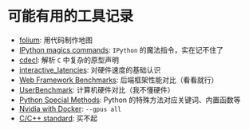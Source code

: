 # 可能有用的工具记录


- [folium](https://python-visualization.github.io/folium/): 用代码制作地图
- [IPython magics commands](https://ipython.readthedocs.io/en/stable/interactive/magics.html): `IPython` 的魔法指令，实在记不住了
- [cdecl](https://cdecl.org/): 解析 `C` 中复杂的原型声明
- [interactive_latencies](https://colin-scott.github.io/personal_website/research/interactive_latency.html): 对硬件速度的基础认识
- [Web Framework Benchmarks](https://www.techempower.com/benchmarks/#section=intro): 后端框架性能对比（看看就行）
- [UserBenchmark](https://www.userbenchmark.com/): 计算机硬件对比（我不懂硬件）
- [Python Special Methods](https://diveintopython3.net/special-method-names.html): Python 的特殊方法对应关键词、内置函数等
- [Nvidia with Docker](https://docs.nvidia.com/datacenter/cloud-native/container-toolkit/user-guide.html): `--gpus all`
- [C/C++ standard](https://stackoverflow.com/questions/81656/where-do-i-find-the-current-c-or-c-standard-documents/83763#83763): 买不起


